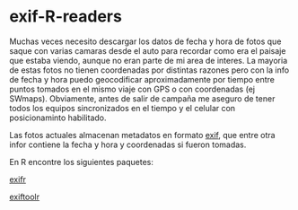 # exif-R-readers

Muchas veces necesito descargar los datos de fecha y hora de  fotos que saque con varias camaras desde el auto para recordar como era el paisaje que estaba viendo, aunque no eran parte de mi area de interes. La mayoria de estas fotos no tienen coordenadas por distintas razones pero con la info de fecha y hora puedo geocodificar aproximadamente por tiempo entre puntos tomados en el mismo viaje con GPS o con coordenadas (ej SWmaps). Obviamente, antes de salir de campaña me aseguro de tener todos los equipos sincronizados en el tiempo y el celular con posicionaminto habilitado. 

Las fotos actuales almacenan metadatos en formato [exif](https://en.wikipedia.org/wiki/Exif), que entre otra infor contiene la fecha y hora y coordenadas si fueron tomadas.

En R encontre los siguientes paquetes:

[exifr](https://github.com/paleolimbot/exifr)


[exiftoolr](https://github.com/JoshOBrien/exiftoolr)
